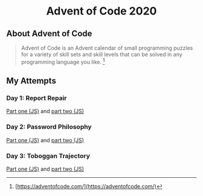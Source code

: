 <div style="text-align: center;">
<h1>Advent of Code 2020</h1>
</div>

## About Advent of Code

> Advent of Code is an Advent calendar of small programming puzzles for a variety of skill sets and skill levels that can be solved in any programming language you like.
[^1]

[^1]: [https://adventofcode.com/](https://adventofcode.com/)

## My Attempts

### Day 1: Report Repair

[Part one (JS)](./day-1/solve-part-one.js) and [part two (JS)](./day-1/solve-part-two.js)

### Day 2: Password Philosophy

[Part one (JS)](./day-2/solve-part-one.js) and [part two (JS)](./day-2/solve-part-two.js)

### Day 3: Toboggan Trajectory

[Part one (JS)](./day-3/solve-part-one.js) and [part two (JS)](./day-3/solve-part-two.js)
